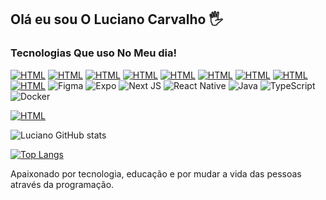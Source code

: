 ## Olá eu sou O Luciano Carvalho 🖐️

### Tecnologias Que uso No Meu dia!
[![HTML](https://img.shields.io/badge/HTML5-E34F26?style=for-the-badge&logo=html5&logoColor=white)]()
[![HTML](https://img.shields.io/badge/CSS3-1572B6?style=for-the-badge&logo=css3&logoColor=white)]()
[![HTML](https://img.shields.io/badge/JavaScript-F7DF1E?style=for-the-badge&logo=javascript&logoColor=black)]()
[![HTML](https://img.shields.io/badge/Node.js-43853D?style=for-the-badge&logo=node.js&logoColor=white)]()
[![HTML](https://img.shields.io/badge/React-20232A?style=for-the-badge&logo=react&logoColor=61DAFB)]()
[![HTML](https://img.shields.io/badge/Bootstrap-563D7C?style=for-the-badge&logo=bootstrap&logoColor=white)]()
[![HTML](	https://img.shields.io/badge/PostgreSQL-316192?style=for-the-badge&logo=postgresql&logoColor=white)]()
[![HTML](	https://img.shields.io/badge/MongoDB-4EA94B?style=for-the-badge&logo=mongodb&logoColor=white)]()
[![HTML](	https://img.shields.io/badge/Firebase-F29D0C?style=for-the-badge&logo=firebase&logoColor=white)]()
![Figma](https://img.shields.io/badge/figma-%23F24E1E.svg?style=for-the-badge&logo=figma&logoColor=white)
![Expo](https://img.shields.io/badge/expo-1C1E24?style=for-the-badge&logo=expo&logoColor=#D04A37)
![Next JS](https://img.shields.io/badge/Next-black?style=for-the-badge&logo=next.js&logoColor=white)
![React Native](https://img.shields.io/badge/react_native-%2320232a.svg?style=for-the-badge&logo=react&logoColor=%2361DAFB)
![Java](https://img.shields.io/badge/java-%23ED8B00.svg?style=for-the-badge&logo=openjdk&logoColor=white)
![TypeScript](https://img.shields.io/badge/typescript-%23007ACC.svg?style=for-the-badge&logo=typescript&logoColor=white)
![Docker](https://img.shields.io/badge/docker-%230db7ed.svg?style=for-the-badge&logo=docker&logoColor=white)



[![HTML](	https://img.shields.io/badge/Express.js-404D59?style=for-the-badge)]()

![Luciano GitHub stats](https://github-readme-stats.vercel.app/api?username=LucianoCarvalho0106&show_icons=true&theme=dracula)

[![Top Langs](https://github-readme-stats.vercel.app/api/top-langs/?username=LucianoCarvalho0106&langs_count=8)](https://github.com/LucianoCarvalho0106/github-readme-stats)

Apaixonado por tecnologia, educação e por mudar a vida das pessoas através da programação.
